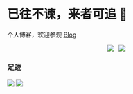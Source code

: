 # 已往不谏，来者可追 👋

个人博客，欢迎参观 [Blog](https://blog.mydawn.space/)

<div style="display: flex; align-items: center; justify-content: center; margin: 10px">
    <img
      align=center
      src="https://img.shields.io/github/stars/DAWN0ER?style=social&logoColor=%231677ff&labelColor=rgb(89, 89, 89)&color=rgb(3, 126, 187)"
      style="margin: 0 5px"
    /><img
      align=center
      src="https://img.shields.io/github/followers/DAWN0ER?style=social&logoColor=%231677ff&labelColor=rgb(89, 89, 89)&color=rgb(3, 126, 187)""
      style="margin: 0 5px"
    />
</div>

### 足迹

<img align="center" src="https://github-readme-stats.vercel.app/api?username=DAWN0ER&locale=cn&line_height=33&show_icons=true&hide=&theme=radical&rank_icon=github"/>

<img align="center" src="https://github-readme-stats.vercel.app/api/top-langs/?username=DAWN0ER&locale=cn&line_height=33&theme=radical&langs_count=5&layout=donut"/>

<!--
**DAWN0ER/DAWN0ER** is a ✨ _special_ ✨ repository because its `README.md` (this file) appears on your GitHub profile.

Here are some ideas to get you started:

- 🔭 I’m currently working on ...
- 🌱 I’m currently learning ...
- 👯 I’m looking to collaborate on ...
- 🤔 I’m looking for help with ...
- 💬 Ask me about ...
- 📫 How to reach me: ...
- 😄 Pronouns: ...
- ⚡ Fun fact: ...
-->
